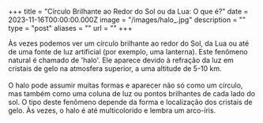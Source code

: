 +++
title = "Círculo Brilhante ao Redor do Sol ou da Lua: O que é?"
date = 2023-11-16T00:00:00.000Z
image = "/images/halo_.jpg"
description = ""
type = "post"
aliases = ""
url = ""
+++

Às vezes podemos ver um círculo brilhante ao redor do Sol, da Lua ou até de uma fonte de luz artificial (por exemplo, uma lanterna). Este fenômeno natural é chamado de 'halo'. Ele aparece devido à refração da luz em cristais de gelo na atmosfera superior, a uma altitude de 5-10 km. \
\
O halo pode assumir muitas formas e aparecer não só como um círculo, mas também como uma coluna de luz ou pontos brilhantes de cada lado do sol. O tipo deste fenômeno depende da forma e localização dos cristais de gelo. Às vezes, o halo é até multicolorido e lembra um arco-íris.
